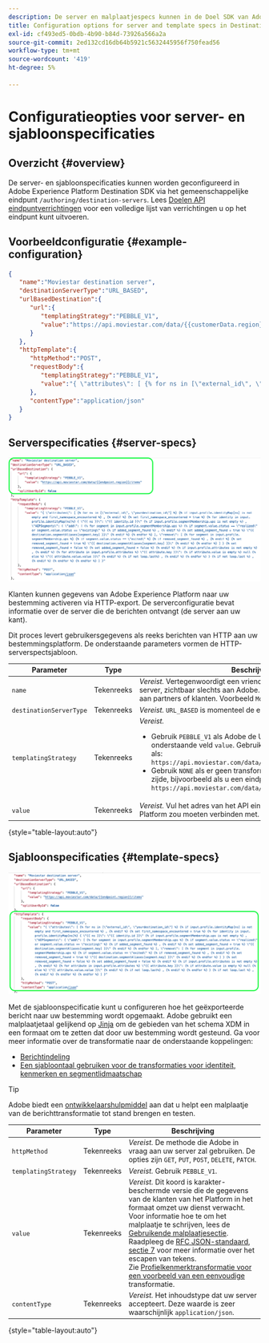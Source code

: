 ```yaml
---
description: De server en malplaatjespecs kunnen in de Doel SDK van Adobe Experience Platform via het gemeenschappelijke eindpunt `/authoring/bestemmings-servers worden gevormd.
title: Configuration options for server and template specs in Destination SDK
exl-id: cf493ed5-0bdb-4b90-b84d-73926a566a2a
source-git-commit: 2ed132cd16db64b5921c5632445956f750fead56
workflow-type: tm+mt
source-wordcount: '419'
ht-degree: 5%

---
```


# Configuratieopties voor server- en sjabloonspecificaties

## Overzicht {#overview}

De server- en sjabloonspecificaties kunnen worden geconfigureerd in Adobe Experience Platform Destination SDK via het gemeenschappelijke eindpunt `/authoring/destination-servers`. Lees [Doelen API eindpuntverrichtingen](./destination-server-api.md) voor een volledige lijst van verrichtingen u op het eindpunt kunt uitvoeren.

## Voorbeeldconfiguratie {#example-configuration}

```json
{
   "name":"Moviestar destination server",
   "destinationServerType":"URL_BASED",
   "urlBasedDestination":{
      "url":{
         "templatingStrategy":"PEBBLE_V1",
         "value":"https://api.moviestar.com/data/{{customerData.region}}/items"
      }
   },
   "httpTemplate":{
      "httpMethod":"POST",
      "requestBody":{
         "templatingStrategy":"PEBBLE_V1",
         "value":"{ \"attributes\": [ {% for ns in [\"external_id\", \"yourdestination_id\"] %} {% if input.profile.identityMap[ns] is not empty and first_namespace_encountered %} , {% endif %} {% set first_namespace_encountered = true %} {% for identity in input.profile.identityMap[ns]%} { \"{{ ns }}\": \"{{ identity.id }}\" {% if input.profile.segmentMembership.ups is not empty %} , \"AEPSegments\": { \"add\": [ {% for segment in input.profile.segmentMembership.ups %} {% if segment.value.status == \"realized\" or segment.value.status == \"existing\" %} {% if added_segment_found %} , {% endif %} {% set added_segment_found = true %} \"{{ destination.segmentAliases[segment.key] }}\" {% endif %} {% endfor %} ], \"remove\": [ {% for segment in input.profile.segmentMembership.ups %} {% if segment.value.status == \"exited\" %} {% if removed_segment_found %} , {% endif %} {% set removed_segment_found = true %} \"{{ destination.segmentAliases[segment.key] }}\" {% endif %} {% endfor %} ] } {% set removed_segment_found = false %} {% set added_segment_found = false %} {% endif %} {% if input.profile.attributes is not empty %} , {% endif %} {% for attribute in input.profile.attributes %} \"{{ attribute.key }}\": {% if attribute.value is empty %} null {% else %} \"{{ attribute.value.value }}\" {% endif %} {% if not loop.last%} , {% endif %} {% endfor %} } {% if not loop.last %} , {% endif %} {% endfor %} {% endfor %} ] }"
      },
      "contentType":"application/json"
   }
}
```

## Serverspecificaties {#server-specs}

![Serverconfiguratie gemarkeerd](./assets/server-configuration.png)

Klanten kunnen gegevens van Adobe Experience Platform naar uw bestemming activeren via HTTP-export. De serverconfiguratie bevat informatie over de server die de berichten ontvangt (de server aan uw kant).

Dit proces levert gebruikersgegevens als reeks berichten van HTTP aan uw bestemmingsplatform. De onderstaande parameters vormen de HTTP-serverspectsjabloon.

| Parameter | Type | Beschrijving |
|---|---|---|
| `name` | Tekenreeks | *Vereist.* Vertegenwoordigt een vriendschappelijke naam van uw server, zichtbaar slechts aan Adobe. Deze naam is niet zichtbaar aan partners of klanten. Voorbeeld `Moviestar destination server`. |
| `destinationServerType` | Tekenreeks | *Vereist.* `URL_BASED` is momenteel de enige beschikbare optie. |
| `templatingStrategy` | Tekenreeks | *Vereist.* <ul><li>Gebruik `PEBBLE_V1` als Adobe de URL moet transformeren in het onderstaande veld `value`. Gebruik deze optie als u een eindpunt als: `https://api.moviestar.com/data/{{customerData.region}}/items` </li><li> Gebruik `NONE` als er geen transformatie nodig is aan de Adobe zijde, bijvoorbeeld als u een eindpunt hebt zoals: `https://api.moviestar.com/data/items` </li></ul> |
| `value` | Tekenreeks | *Vereist.* Vul het adres van het API eindpunt in dat Experience Platform zou moeten verbinden met. |

{style=&quot;table-layout:auto&quot;}

<!--

|Parameter | Type | Description|
|---------|----------|------|
|`hostname` | String | This is the hostname of your server. Example `https://data-in.acmecompany.net`.  |
|`port` | integer | The server port of your destination, for example `443`, `80`. |
|`maxUsersPerRequest` | integer | Specifies the maximum number of users per request allowed for your server. |
|`path` | String | This represents the url path and parameters of your server. Example:  `/path/to/import` |
|`httpMethod` | String | The method that Adobe will use in calls to your server. Options are `GET`, `PUT`, `POST`, `DELETE`, `PATCH`, `OPTIONS`, `HEAD`. |
|`contentType` | String | Defines how to structure the content sent to your servers. Supported options are JSON and XML. |

-->

## Sjabloonspecificaties {#template-specs}

![Sjabloonconfiguratie gemarkeerd](./assets/template-configuration.png)

Met de sjabloonspecificatie kunt u configureren hoe het geëxporteerde bericht naar uw bestemming wordt opgemaakt. Adobe gebruikt een malplaatjetaal gelijkend op [Jinja](https://jinja.palletsprojects.com/en/2.11.x/) om de gebieden van het schema XDM in een formaat om te zetten dat door uw bestemming wordt gesteund. Ga voor meer informatie over de transformatie naar de onderstaande koppelingen:

* [Berichtindeling](./message-format.md)
* [Een sjabloontaal gebruiken voor de transformaties voor identiteit, kenmerken en segmentlidmaatschap ](./message-format.md#using-templating)

>[!TIP]
>
>Adobe biedt een [ontwikkelaarshulpmiddel](./create-template.md) aan dat u helpt een malplaatje van de berichttransformatie tot stand brengen en testen.

| Parameter | Type | Beschrijving |
|---|---|---|
| `httpMethod` | Tekenreeks | *Vereist.* De methode die Adobe in vraag aan uw server zal gebruiken. De opties zijn `GET`, `PUT`, `POST`, `DELETE`, `PATCH`. |
| `templatingStrategy` | Tekenreeks | *Vereist.* Gebruik `PEBBLE_V1`. |
| `value` | Tekenreeks | *Vereist.* Dit koord is karakter-beschermde versie die de gegevens van de klanten van het Platform in het formaat omzet uw dienst verwacht. <br> Voor informatie hoe te om het malplaatje te schrijven, lees de  [Gebruikende malplaatjesectie](./message-format.md#using-templating). <br> Raadpleeg de  [RFC JSON-standaard, sectie 7](https://tools.ietf.org/html/rfc8259#section-7) voor meer informatie over het escapen van tekens. <br> Zie  [Profielkenmerktransformatie voor een voorbeeld van een eenvoudige ](./message-format.md#attributes) transformatie. |
| `contentType` | Tekenreeks | *Vereist.* Het inhoudstype dat uw server accepteert. Deze waarde is zeer waarschijnlijk `application/json`. |

{style=&quot;table-layout:auto&quot;}

<!--

|`requestBody` | String | The request body contains the data exported from Real-time CDP, activated to your destination. <br> We need to know which data format macros your destination should support. See [Outbound Template Macros](https://docs.adobe.com/content./en/audience-manager/user-guide/implementation-integration-guides/receiving-audience-data/batch-outbound-data-transfers/outbound-template-macros.html) and [Outbound Macro Examples](https://docs.adobe.com/content./en/audience-manager/user-guide/implementation-integration-guides/receiving-audience-data/batch-outbound-data-transfers/outbound-macro-examples.html) for examples from Adobe's DMP, Audience Manager. <br> See also, [Message format](#message-format) for further information.  |
|`queryParameters` | String | Request parameters defined as macros. See above.|



<br>&nbsp;

#### Example

A valid HTTP specs template could look like below:

```

{
  "name": "ACME company HTTP template",
  "type": "HTTP", 
  "httpTemplate": {
    "httpMethod": "POST",
    "requestBody": "{"AdvertiserId":"12345", "DataCenterId": 2, "SegmentID":"dfd215e4-8d6b-4fdb-90b9-fab4456f2c9d","Data":[{"Name":"4321"}]}",
    "queryParameters": "{"AdvertiserId":"12345", "DataCenterId": 2, "SegmentID":"dfd215e4-8d6b-4fdb-90b9-fab4456f2c9d","Data":[{"Name":"4321"}]}",
    "contentType": "JSON"
  }
}

```

// commenting out this part as these types of destination specs are not supported in phase one

### File specifications

File-based destinations deliver file exports containing segment qualifications and profile attributes to your preferred storage location. If you want to set up a batch file-based destination, the template we'll use will be as below:

## Server specs

The server configuration contains information about the server receiving the messages (the server on your side). 
Adobe Real-time CDP currently supports three types of server configurations:
* URL
* File-based SFTP
* File-based S3

For URL destinations, you would provide us your server's information, for File-based SFTP and File-based S3 you would provide information as to the storage locations where files should be delivered.
Provide us the necessary information about your server or storage locations, as shown in the sections below.


**urlBasedDestination**

|Parameter | Type | Description|
|---------|----------|------|
|`hostname` | String | This is the hostname of your server. Example `https://data-in.acmecompany.net`.  |
|`port` | integer | The server port of your destination, for example `443`, `80`. |
|`maxUsersPerRequest` | integer | Specifies the maximum number of users per request allowed for your server. |
|`path` | String | This represents the url path and parameters of your server. Example:  `/path/to/import` |


// commenting out this part as these types of destination specs are not supported in phase one

**SFTP Destinations**

For FTP destinations, we need the protocol details below:

Parameter | Type | 
---------|----------|
 hostname | String | 
 port | integer | 
 rootDirectory | String | 
 moveToWhenCompleted | integer | 
 tmpFileRename | integer | 
 encryptionMode | String |
 filenameSuffix | String | 

**Amazon S3 Destinations**

For Amazon S3 destinations, we need the protocol details below:

Parameter | Description | 
---------|----------|
 bucket | Your Amazon S3 bucket name | 
 path | Your Amazon S3 bucket path | 

-->
